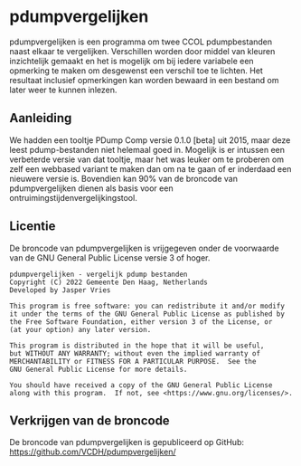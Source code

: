 # pdumpvergelijken
pdumpvergelijken is een programma om twee CCOL pdumpbestanden naast elkaar te vergelijken. Verschillen worden door middel van kleuren inzichtelijk gemaakt en het is mogelijk om bij iedere variabele een opmerking te maken om desgewenst een verschil toe te lichten. Het resultaat inclusief opmerkingen kan worden bewaard in een bestand om later weer te kunnen inlezen.

## Aanleiding
We hadden een tooltje PDump Comp versie 0.1.0 [beta] uit 2015, maar deze leest pdump-bestanden niet helemaal goed in. Mogelijk is er intussen een verbeterde versie van dat tooltje, maar het was leuker om te proberen om zelf een webbased variant te maken dan om na te gaan of er inderdaad een nieuwere versie is. Bovendien kan 90% van de broncode van pdumpvergelijken dienen als basis voor een ontruimingstijdenvergelijkingstool.

## Licentie
De broncode van pdumpvergelijken is vrijgegeven onder de voorwaarde van de 
GNU General Public License versie 3 of hoger.

    pdumpvergelijken - vergelijk pdump bestanden
    Copyright (C) 2022 Gemeente Den Haag, Netherlands
    Developed by Jasper Vries
 
    This program is free software: you can redistribute it and/or modify
    it under the terms of the GNU General Public License as published by
    the Free Software Foundation, either version 3 of the License, or
    (at your option) any later version.
 
    This program is distributed in the hope that it will be useful,
    but WITHOUT ANY WARRANTY; without even the implied warranty of
    MERCHANTABILITY or FITNESS FOR A PARTICULAR PURPOSE.  See the
    GNU General Public License for more details.
 
    You should have received a copy of the GNU General Public License
    along with this program.  If not, see <https://www.gnu.org/licenses/>.

## Verkrijgen van de broncode
De broncode van pdumpvergelijken is gepubliceerd op GitHub:
https://github.com/VCDH/pdumpvergelijken/
